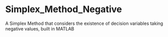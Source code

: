Simplex_Method_Negative
=======================


A Simplex Method that considers the existence of decision variables taking negative values, built in MATLAB
